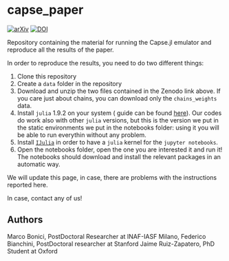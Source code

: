 # capse_paper

[![arXiv](https://img.shields.io/badge/arXiv-1234.56789-b31b1b.svg)](https://arxiv.org/abs/2307.14339)
[![DOI](https://zenodo.org/badge/DOI/10.5281/zenodo.8187935.svg)](https://doi.org/10.5281/zenodo.8187935)

Repository containing the material for running the Capse.jl emulator and reproduce all the results of the paper.

In order to reproduce the results, you need to do two different things:

1. Clone this repository
2. Create a `data` folder in the repository
3. Download and unzip the two files contained in the Zenodo link above. If you care just about chains, you can download only the `chains_weights` data.
4. Install `julia` 1.9.2 on your system ( guide can be found [here](https://github.com/JuliaLang/juliaup)). Our codes do work also with other `julia` versions, but this is the version we put in the static environments we put in the notebooks folder: using it you will be able to run everythin without any problem.
5. Install [`IJulia`](https://github.com/JuliaLang/IJulia.jl) in order to have a `julia` kernel for the `jupyter notebooks`.
6. Open the notebooks folder, open the one you are interested it and run it! The notebooks should download and install the relevant packages in an automatic way.

We will update this page, in case, there are problems with the instructions reported here.

In case, contact any of us!

## Authors

Marco Bonici, PostDoctoral Researcher at INAF-IASF Milano,
Federico Bianchini, PostDoctoral researcher at Stanford
Jaime Ruiz-Zapatero, PhD Student at Oxford
